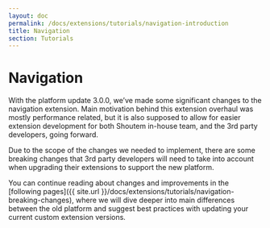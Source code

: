 ```yaml
---
layout: doc
permalink: /docs/extensions/tutorials/navigation-introduction
title: Navigation
section: Tutorials
---
```


# Navigation

With the platform update 3.0.0, we’ve made some significant changes to the navigation extension. Main motivation behind this extension overhaul was mostly performance related, but it is also supposed to allow for easier extension development for both Shoutem in-house team, and the 3rd party developers, going forward.

Due to the scope of the changes we needed to implement, there are some breaking changes that 3rd party developers will need to take into account when upgrading their extensions to support the new platform.

You can continue reading about changes and improvements in the [following pages]({{ site.url }}/docs/extensions/tutorials/navigation-breaking-changes), where we will dive deeper into main differences between the old platform and suggest best practices with updating your current custom extension versions.
